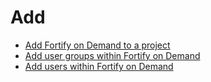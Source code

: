 # Add

- [Add Fortify on Demand to a project](https://docs.developer.tech.gov.sg/docs/ship-hats-portal/manage-tools)
- [Add user groups within Fortify on Demand](https://docs.developer.tech.gov.sg/docs/ship-hats-portal/manage-user-groups-and-users)
- [Add users within Fortify on Demand](https://docs.developer.tech.gov.sg/docs/ship-hats-portal/manage-user-groups-and-users)
